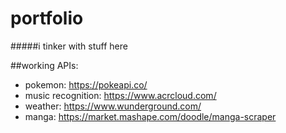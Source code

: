 # portfolio
#####i tinker with stuff here

##working APIs:

- pokemon: https://pokeapi.co/ 
- music recognition: https://www.acrcloud.com/
- weather: https://www.wunderground.com/
- manga: https://market.mashape.com/doodle/manga-scraper

